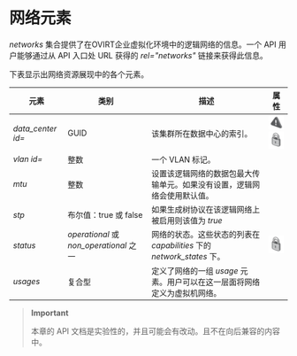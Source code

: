 # 网络元素

*networks* 集合提供了在OVIRT企业虚拟化环境中的逻辑网络的信息。一个 API
用户能够通过从 API 入口处 URL 获得的 *rel="networks"* 链接来获得此信息。

下表显示出网络资源展现中的各个元素。

|元素|类别|描述|属性|
|----|----|----|----|
|*data\_center id=*|GUID|该集群所在数据中心的索引。|![](../images/exclamation.png) ![](../images/lock.png)|
|*vlan id=*|整数|一个 VLAN 标记。||
|*mtu*|整数|设置该逻辑网络的数据包最大传输单元。如果没有设置，逻辑网络会使用默认值。||
|*stp*|布尔值：true 或 false|如果生成树协议在该逻辑网络上被启用则该值为 *true*||
|*status*|*operational* 或 *non\_operational* 之一|网络的状态。这些状态的列表在 *capabilities* 下的 *network\_states* 下。|![](../images/lock.png)|
|*usages*|复合型|定义了网络的一组 *usage* 元素。用户可以在这一层面将网络定义为虚拟机网络。||

> **Important**
>
> 本章的 API 文档是实验性的，并且可能会有改动。且不在向后兼容的内容中。

